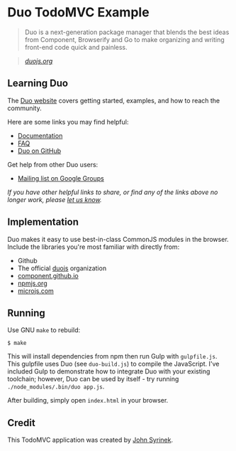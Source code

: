 # Duo TodoMVC Example

> Duo is a next-generation package manager that blends the best ideas from Component, Browserify and Go to make organizing and writing front-end code quick and painless.

> _[duojs.org](http://duojs.org/)_


## Learning Duo

The [Duo website](http://duojs.org/) covers getting started, examples, and how to reach the community.

Here are some links you may find helpful:

* [Documentation](https://github.com/duojs/duo/blob/master/Readme.md)
* [FAQ](https://github.com/duojs/duo/blob/master/docs/faq.md)
* [Duo on GitHub](https://github.com/duojs/duo)

Get help from other Duo users:

* [Mailing list on Google Groups](https://groups.google.com/forum/#!forum/duojs)

_If you have other helpful links to share, or find any of the links above no longer work, please [let us know](https://github.com/tastejs/todomvc/issues)._


## Implementation

Duo makes it easy to use best-in-class CommonJS modules in the browser. Include the libraries you're most familiar with directly from:

* Github
* The official [duojs](https://github.com/duojs) organization
* [component.github.io](http://component.github.io/)
* [npmjs.org](https://www.npmjs.com/)
* [microjs.com](http://microjs.com/)


## Running

Use GNU `make` to rebuild:

```
$ make
```

This will install dependencies from npm then run Gulp with `gulpfile.js`. This gulpfile uses Duo (see `duo-build.js`) to compile the JavaScript. I've included Gulp to demonstrate how to integrate Duo with your existing toolchain; however, Duo can be used by itself - try running `./node_modules/.bin/duo app.js`.

After building, simply open `index.html` in your browser.

## Credit

This TodoMVC application was created by [John Syrinek](https://github.com/johntron).
